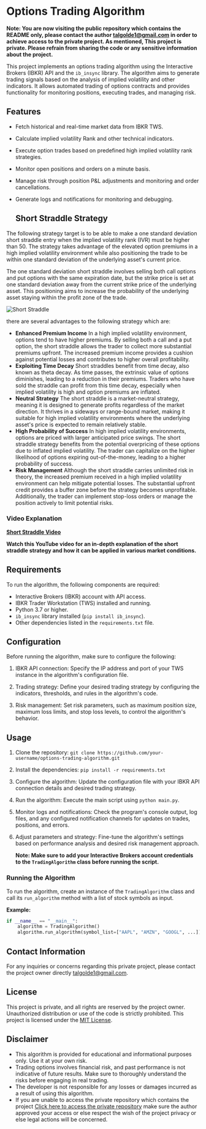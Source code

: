 # Options Trading Algorithm

**Note: You are now visiting the public repository which contains the README only, please contact the author talgolde1@gmail.com in order to achieve access to the private project. As mentioned, This project is private. Please refrain from sharing the code or any sensitive information about the project.**

This project implements an options trading algorithm using the Interactive Brokers (IBKR) API and the `ib_insync` library. The algorithm aims to generate trading signals based on the analysis of implied volatility and other indicators. It allows automated trading of options contracts and provides functionality for monitoring positions, executing trades, and managing risk.

## Features

- Fetch historical and real-time market data from IBKR TWS.
- Calculate implied volatility Rank and other technical indicators.
- Execute option trades based on predefined high implied volatility rank strategies.
- Monitor open positions and orders on a minute basis.
- Manage risk through position P&L adjustments and monitoring and order cancellations.
- Generate logs and notifications for monitoring and debugging.

  ## Short Straddle Strategy


The following strategy target is to be able to make a one standard deviation short straddle entry when the implied volatility rank (IVR) must be higher than 50. The strategy takes advantage of the elevated option premiums in a high implied volatility environment while also positioning the trade to be within one standard deviation of the underlying asset's current price.

The one standard deviation short straddle involves selling both  call options and put options with the same expiration date, but the strike price is set at one standard deviation away from the current strike price of the underlying asset. This positioning aims to increase the probability of the underlying asset staying within the profit zone of the trade.


![Short Straddle](https://www.fidelity.com/bin-public/600_Fidelity_Com_English/images/migration/shortstraddle600x340.png)


there are several advantages to the following strategy which are: 

- **Enhanced Premium Income** In a high implied volatility environment, options tend to have higher premiums. By selling both a call and a put option, the short straddle allows the trader to collect more substantial premiums upfront. The increased premium income provides a cushion against potential losses and contributes to higher overall profitability.
- **Exploiting Time Decay** Short straddles benefit from time decay, also known as theta decay. As time passes, the extrinsic value of options diminishes, leading to a reduction in their premiums. Traders who have sold the straddle can profit from this time decay, especially when implied volatility is high and option premiums are inflated.
- **Neutral Strategy** The short straddle is a market-neutral strategy, meaning it is designed to generate profits regardless of the market direction. It thrives in a sideways or range-bound market, making it suitable for high implied volatility environments where the underlying asset's price is expected to remain relatively stable.
- **High Probability of Success** In high implied volatility environments, options are priced with larger anticipated price swings. The short straddle strategy benefits from the potential overpricing of these options due to inflated implied volatility. The trader can capitalize on the higher likelihood of options expiring out-of-the-money, leading to a higher probability of success.
- **Risk Management** Although the short straddle carries unlimited risk in theory, the increased premium received in a high implied volatility environment can help mitigate potential losses. The substantial upfront credit provides a buffer zone before the strategy becomes unprofitable. Additionally, the trader can implement stop-loss orders or manage the position actively to limit potential risks.

### Video Explanation

**[Short Straddle Video](https://www.youtube.com/watch?v=Lsk9ppb8ffs)**


**Watch this YouTube video for an in-depth explanation of the short straddle strategy and how it can be applied in various market conditions.**


## Requirements

To run the algorithm, the following components are required:

- Interactive Brokers (IBKR) account with API access.
- IBKR Trader Workstation (TWS) installed and running.
- Python 3.7 or higher.
- `ib_insync` library installed (`pip install ib_insync`).
- Other dependencies listed in the `requirements.txt` file.

## Configuration

Before running the algorithm, make sure to configure the following:

1. IBKR API connection: Specify the IP address and port of your TWS instance in the algorithm's configuration file.

2. Trading strategy: Define your desired trading strategy by configuring the indicators, thresholds, and rules in the algorithm's code.

3. Risk management: Set risk parameters, such as maximum position size, maximum loss limits, and stop loss levels, to control the algorithm's behavior.

## Usage

1. Clone the repository: `git clone https://github.com/your-username/options-trading-algorithm.git`

2. Install the dependencies: `pip install -r requirements.txt`

3. Configure the algorithm: Update the configuration file with your IBKR API connection details and desired trading strategy.

4. Run the algorithm: Execute the main script using `python main.py`.

5. Monitor logs and notifications: Check the program's console output, log files, and any configured notification channels for updates on trades, positions, and errors.

6. Adjust parameters and strategy: Fine-tune the algorithm's settings based on performance analysis and desired risk management approach.

   **Note: Make sure to add your Interactive Brokers account credentials to the `TradingAlgorithm` class before running the script.**

### Running the Algorithm
To run the algorithm, create an instance of the `TradingAlgorithm` class and call its `run_algorithm` method with a list of stock symbols as input.

**Example:**
```python
if __name__ == "__main__":
    algorithm = TradingAlgorithm()
    algorithm.run_algorithm(symbol_list=["AAPL", "AMZN", "GOOGL", ...])
```

## Contact Information
For any inquiries or concerns regarding this private project, please contact the project owner directly talgolde1@gmail.com.

## License

This project is private, and all rights are reserved by the project owner. Unauthorized distribution or use of the code is strictly prohibited.
This project is licensed under the [MIT License](LICENSE).

## Disclaimer

- This algorithm is provided for educational and informational purposes only. Use it at your own risk.
- Trading options involves financial risk, and past performance is not indicative of future results. Make sure to thoroughly understand the risks before engaging in real trading.
- The developer is not responsible for any losses or damages incurred as a result of using this algorithm.
- If you are unable to access the private repository which contains the project [Click here to access the private repository](https://github.com/talgolde1/options-short-straddle)
  make sure the author approved your access or else respect the wish of the project privacy or else legal actions will be concerned.

